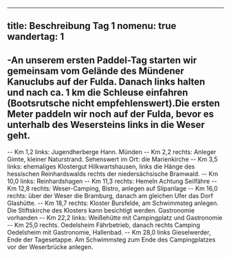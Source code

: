 ----
title: Beschreibung Tag 1
nomenu: true
wandertag: 1
----

-An unserem ersten Paddel-Tag starten wir gemeinsam vom Gelände des Mündener Kanuclubs auf der Fulda. Danach links halten und nach ca. 1 km die Schleuse einfahren (Bootsrutsche nicht empfehlenswert).Die ersten Meter paddeln wir noch auf der Fulda, bevor es unterhalb des Wesersteins links in die Weser geht.
-
-- Km 1,2 links: Jugendherberge Hann. Münden
-- Km 2,2 rechts: Anleger Gimte, kleiner Naturstrand. Sehenswert im Ort: die Marienkirche
-- Km 3,5 links: ehemaliges Klostergut Hilkwartshausen, links die Hänge des hessischen Reinhardswalds rechts der niedersächsische Bramwald.
-- Km 10,0 links: Reinhardshagen
-- Km 11,3 rechts: Hemeln Achtung Seilfähre
-- Km 12,8 rechts: Weser-Camping, Bistro, anlegen auf Slipanlage
-- Km 16,0 rechts: über der Weser die Bramburg, danach am gleichen Ufer das Dorf Glashütte.
-- Km 18,7 rechts: Kloster Bursfelde, am Schwimmsteg anlegen. Die Stiftskirche des Klosters kann besichtigt werden. Gastronomie vorhanden
-- Km 22,2 links: Weißehütte mit Campingplatz und Gastronomie
-- Km 25,0 rechts. Oedelsheim Fährbetrieb, danach rechts Camping Oedelsheim mit Gastronomie, Hallenbad.
-- Km 28,0 links Gieselwerder, Ende der Tagesetappe. Am Schwimmsteg zum Ende des Campingplatzes vor der Weserbrücke anlegen.
